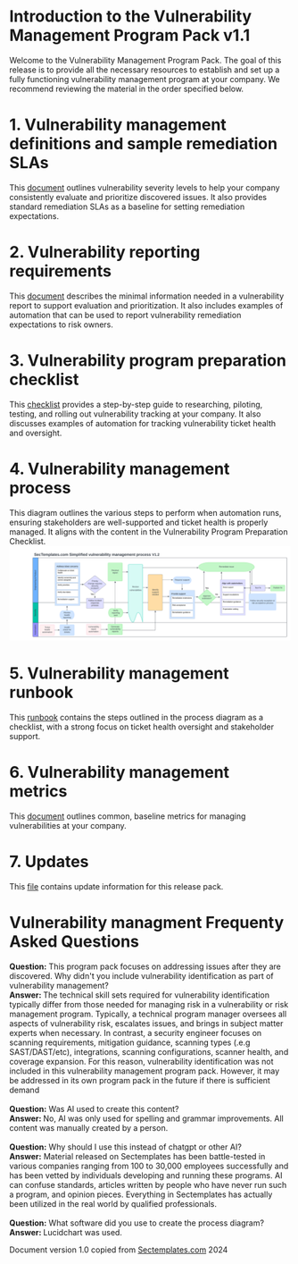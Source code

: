 # Introduction to the Vulnerability Management Program Pack v1.1
Welcome to the Vulnerability Management Program Pack. The goal of this release is to provide all the necessary resources to establish and set up a fully functioning vulnerability management program at your company. We recommend reviewing the material in the order specified below.

# 1. Vulnerability management definitions and sample remediation SLAs 
This <a href="./Vulnerability_management_definitions.md">document</a> outlines vulnerability severity levels to help your company consistently evaluate and prioritize discovered issues. It also provides standard remediation SLAs as a baseline for setting remediation expectations.

# 2. Vulnerability reporting requirements
This <a href="./Vulnerability_reporting_requirements.md">document</a> describes the minimal information needed in a vulnerability report to support evaluation and prioritization. It also includes examples of automation that can be used to report vulnerability remediation expectations to risk owners.

# 3. Vulnerability program preparation checklist
This <a href="./Vulnerability_management_preparation_checklist.md">checklist</a> provides a step-by-step guide to researching, piloting, testing, and rolling out vulnerability tracking at your company. It also discusses examples of automation for tracking vulnerability ticket health and oversight.

# 4. Vulnerability management process
This diagram outlines the various steps to perform when automation runs, ensuring stakeholders are well-supported and ticket health is properly managed. It aligns with the content in the Vulnerability Program Preparation Checklist.
<img src="./Vulnerability_management_process.png">

# 5. Vulnerability management runbook
This <a href="./Vulnerability_management_runbook.md">runbook</a> contains the steps outlined in the process diagram as a checklist, with a strong focus on ticket health oversight and stakeholder support.

# 6. Vulnerability management metrics
This <a href="./Vulnerability_management_metrics.md">document</a> outlines common, baseline metrics for managing vulnerabilities at your company.

# 7. Updates
This <a href="./UPDATES.md">file</a> contains update information for this release pack. 

# Vulnerability managment Frequenty Asked Questions

<b>Question:</b> This program pack focuses on addressing issues after they are discovered. Why didn't you include vulnerability identification as part of vulnerability management?<br>
<b>Answer: </b> The technical skill sets required for vulnerability identification typically differ from those needed for managing risk in a vulnerability or risk management program. Typically, a technical program manager oversees all aspects of vulnerability risk, escalates issues, and brings in subject matter experts when necessary. In contrast, a security engineer focuses on scanning requirements, mitigation guidance, scanning types (.e.g SAST/DAST/etc), integrations, scanning configurations, scanner health, and coverage expansion. For this reason, vulnerability identification was not included in this vulnerability management program pack. However, it may be addressed in its own program pack in the future if there is sufficient demand
<br><br>
<b>Question:</b> Was AI used to create this content?<br>
<b>Answer: </b> No, AI was only used for spelling and grammar improvements. All content was manually created by a person.
<br><br>
<b>Question:</b> Why should I use this instead of chatgpt or other AI?<br>
<b>Answer:</b> Material released on Sectemplates has been battle-tested in various companies ranging from 100 to 30,000 employees successfully and has been vetted by individuals developing and running these programs. AI can confuse standards, articles written by people who have never run such a program, and opinion pieces. Everything in Sectemplates has actually been utilized in the real world by qualified professionals.
<br><br>
<b>Question:</b> What software did you use to create the process diagram?<br>
<b>Answer: </b> Lucidchart was used. 




Document version 1.0 copied from [Sectemplates.com](https://www.sectemplates.com) 2024
